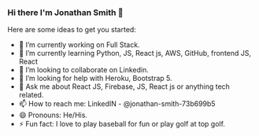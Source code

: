 ### Hi there I'm Jonathan Smith 👋

Here are some ideas to get you started:
- 🔭 I’m currently working on Full Stack. 
- 🌱 I’m currently learning Python, JS, React js, AWS, GitHub, frontend JS, React
- 👯 I’m looking to collaborate on Linkedin.
- 🤔 I’m looking for help with Heroku, Bootstrap 5. 
- 💬 Ask me about React JS, Firebase, JS, React js  or anything tech related. 
- 📫 How to reach me: LinkedIN - @jonathan-smith-73b699b5 
- 😄 Pronouns: He/His.
- ⚡ Fun fact: I love to play baseball for fun or play golf at top golf.
